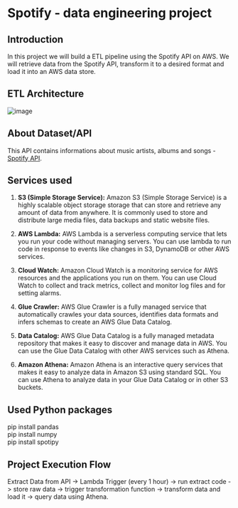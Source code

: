 # Spotify - data engineering project

## Introduction

In this project we will build a ETL pipeline using the Spotify API on AWS. We will retrieve data from the Spotify API, transform it to a desired format and load it into an AWS data store.

## ETL Architecture

![image](https://user-images.githubusercontent.com/129515504/230722400-4e05a610-7e01-4c31-a262-3b364eabd597.png)

## About Dataset/API

This API contains informations about music artists, albums and songs - [Spotify API](https://developer.spotify.com/documentation/web-api).

## Services used

1. **S3 (Simple Storage Service):** Amazon S3 (Simple Storage Service) is a highly scalable object storage storage that can store and retrieve any amount of data from anywhere. It is commonly used to store and distribute large media files, data backups and static website files.

2. **AWS Lambda:** AWS Lambda is a serverless computing service that lets you run your code without managing servers. You can use lambda to run code in response to events like changes in S3, DynamoDB or other AWS services.

3. **Cloud Watch:** Amazon Cloud Watch is a monitoring service for AWS resources and the applications you run on them. You can use Cloud Watch to collect and track metrics, collect and monitor log files and for setting alarms.

4. **Glue Crawler:** AWS Glue Crawler is a fully managed service that automatically crawles your data sources, identifies data formats and infers schemas to create an AWS Glue Data Catalog.

5. **Data Catalog:** AWS Glue Data Catalog is a fully managed metadata repository that makes it easy to discover and manage data in AWS. You can use the Glue Data Catalog with other AWS services such as Athena.

6. **Amazon Athena:** Amazon Athena is an interactive query services that makes it easy to analyze data in Amazon S3 using standard SQL. You can use Athena to analyze data in your Glue Data Catalog or in other S3 buckets.

## Used Python packages

pip install pandas<br />
pip install numpy<br />
pip install spotipy<br />

## Project Execution Flow

Extract Data from API -> Lambda Trigger (every 1 hour) -> run extract code -> store raw data -> trigger transformation function -> transform data and load it -> query data using Athena.


